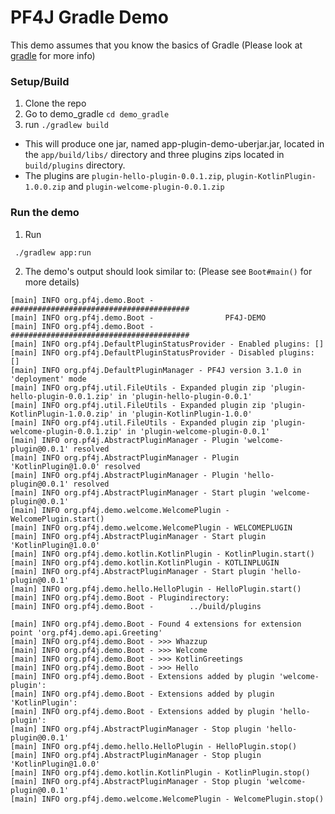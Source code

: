 # PF4J Gradle Demo

This demo assumes that you know the basics of Gradle (Please look at [gradle](https://gradle.org/) for more info)

### Setup/Build

1. Clone the repo
2. Go to demo_gradle `cd demo_gradle` 
3. run `./gradlew build`

* This will produce one jar, named app-plugin-demo-uberjar.jar, located in the `app/build/libs/` directory and three plugins zips located in `build/plugins` directory.
* The plugins are `plugin-hello-plugin-0.0.1.zip`,  `plugin-KotlinPlugin-1.0.0.zip` and `plugin-welcome-plugin-0.0.1.zip`

### Run the demo

1. Run 

```
 ./gradlew app:run
```

2. The demo's output should look similar to: (Please see `Boot#main()` for more details)
```
[main] INFO org.pf4j.demo.Boot - ########################################
[main] INFO org.pf4j.demo.Boot -                PF4J-DEMO
[main] INFO org.pf4j.demo.Boot - ########################################
[main] INFO org.pf4j.DefaultPluginStatusProvider - Enabled plugins: []
[main] INFO org.pf4j.DefaultPluginStatusProvider - Disabled plugins: []
[main] INFO org.pf4j.DefaultPluginManager - PF4J version 3.1.0 in 'deployment' mode
[main] INFO org.pf4j.util.FileUtils - Expanded plugin zip 'plugin-hello-plugin-0.0.1.zip' in 'plugin-hello-plugin-0.0.1'
[main] INFO org.pf4j.util.FileUtils - Expanded plugin zip 'plugin-KotlinPlugin-1.0.0.zip' in 'plugin-KotlinPlugin-1.0.0'
[main] INFO org.pf4j.util.FileUtils - Expanded plugin zip 'plugin-welcome-plugin-0.0.1.zip' in 'plugin-welcome-plugin-0.0.1'
[main] INFO org.pf4j.AbstractPluginManager - Plugin 'welcome-plugin@0.0.1' resolved
[main] INFO org.pf4j.AbstractPluginManager - Plugin 'KotlinPlugin@1.0.0' resolved
[main] INFO org.pf4j.AbstractPluginManager - Plugin 'hello-plugin@0.0.1' resolved
[main] INFO org.pf4j.AbstractPluginManager - Start plugin 'welcome-plugin@0.0.1'
[main] INFO org.pf4j.demo.welcome.WelcomePlugin - WelcomePlugin.start()
[main] INFO org.pf4j.demo.welcome.WelcomePlugin - WELCOMEPLUGIN
[main] INFO org.pf4j.AbstractPluginManager - Start plugin 'KotlinPlugin@1.0.0'
[main] INFO org.pf4j.demo.kotlin.KotlinPlugin - KotlinPlugin.start()
[main] INFO org.pf4j.demo.kotlin.KotlinPlugin - KOTLINPLUGIN
[main] INFO org.pf4j.AbstractPluginManager - Start plugin 'hello-plugin@0.0.1'
[main] INFO org.pf4j.demo.hello.HelloPlugin - HelloPlugin.start()
[main] INFO org.pf4j.demo.Boot - Plugindirectory:
[main] INFO org.pf4j.demo.Boot -        ../build/plugins

[main] INFO org.pf4j.demo.Boot - Found 4 extensions for extension point 'org.pf4j.demo.api.Greeting'
[main] INFO org.pf4j.demo.Boot - >>> Whazzup
[main] INFO org.pf4j.demo.Boot - >>> Welcome
[main] INFO org.pf4j.demo.Boot - >>> KotlinGreetings
[main] INFO org.pf4j.demo.Boot - >>> Hello
[main] INFO org.pf4j.demo.Boot - Extensions added by plugin 'welcome-plugin':
[main] INFO org.pf4j.demo.Boot - Extensions added by plugin 'KotlinPlugin':
[main] INFO org.pf4j.demo.Boot - Extensions added by plugin 'hello-plugin':
[main] INFO org.pf4j.AbstractPluginManager - Stop plugin 'hello-plugin@0.0.1'
[main] INFO org.pf4j.demo.hello.HelloPlugin - HelloPlugin.stop()
[main] INFO org.pf4j.AbstractPluginManager - Stop plugin 'KotlinPlugin@1.0.0'
[main] INFO org.pf4j.demo.kotlin.KotlinPlugin - KotlinPlugin.stop()
[main] INFO org.pf4j.AbstractPluginManager - Stop plugin 'welcome-plugin@0.0.1'
[main] INFO org.pf4j.demo.welcome.WelcomePlugin - WelcomePlugin.stop()
```

